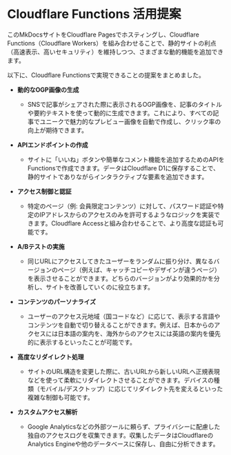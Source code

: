 # Cloudflare Functions 活用提案

このMkDocsサイトをCloudflare Pagesでホスティングし、Cloudflare Functions（Cloudflare Workers）を組み合わせることで、静的サイトの利点（高速表示、高いセキュリティ）を維持しつつ、さまざまな動的機能を追加できます。

以下に、Cloudflare Functionsで実現できることの提案をまとめました。

*   **動的なOGP画像の生成**
    *   SNSで記事がシェアされた際に表示されるOGP画像を、記事のタイトルや要約テキストを使って動的に生成できます。これにより、すべての記事でユニークで魅力的なプレビュー画像を自動で作成し、クリック率の向上が期待できます。

*   **APIエンドポイントの作成**
    *   サイトに「いいね」ボタンや簡単なコメント機能を追加するためのAPIをFunctionsで作成できます。データはCloudflare D1に保存することで、静的サイトでありながらインタラクティブな要素を追加できます。

*   **アクセス制御と認証**
    *   特定のページ（例: 会員限定コンテンツ）に対して、パスワード認証や特定のIPアドレスからのアクセスのみを許可するようなロジックを実装できます。Cloudflare Accessと組み合わせることで、より高度な認証も可能です。

*   **A/Bテストの実施**
    *   同じURLにアクセスしてきたユーザーをランダムに振り分け、異なるバージョンのページ（例えば、キャッチコピーやデザインが違うページ）を表示させることができます。どちらのバージョンがより効果的かを分析し、サイトを改善していくのに役立ちます。

*   **コンテンツのパーソナライズ**
    *   ユーザーのアクセス元地域（国コードなど）に応じて、表示する言語やコンテンツを自動で切り替えることができます。例えば、日本からのアクセスには日本語の案内を、海外からのアクセスには英語の案内を優先的に表示するといったことが可能です。

*   **高度なリダイレクト処理**
    *   サイトのURL構造を変更した際に、古いURLから新しいURLへ正規表現などを使って柔軟にリダイレクトさせることができます。デバイスの種類（モバイル/デスクトップ）に応じてリダイレクト先を変えるといった複雑な制御も可能です。

*   **カスタムアクセス解析**
    *   Google Analyticsなどの外部ツールに頼らず、プライバシーに配慮した独自のアクセスログを収集できます。収集したデータはCloudflareのAnalytics Engineや他のデータベースに保存し、自由に分析できます。
